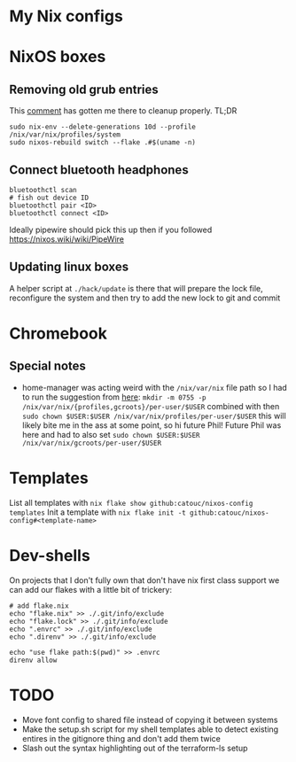 # My Nix configs

# NixOS boxes

## Removing old grub entries

This [comment](https://github.com/NixOS/nixpkgs/issues/3542#issuecomment-695162502) has gotten me there to cleanup properly. TL;DR

```
sudo nix-env --delete-generations 10d --profile /nix/var/nix/profiles/system
sudo nixos-rebuild switch --flake .#$(uname -n)
```

## Connect bluetooth headphones

```
bluetoothctl scan
# fish out device ID
bluetoothctl pair <ID>
bluetoothctl connect <ID>
```

Ideally pipewire should pick this up then if you followed https://nixos.wiki/wiki/PipeWire

## Updating linux boxes

A helper script at `./hack/update` is there that will prepare the lock file, reconfigure the system and then try to add the new lock to git and commit

# Chromebook

## Special notes

* home-manager was acting weird with the `/nix/var/nix` file path so I had to run the suggestion from [here](https://github.com/nix-community/home-manager/issues/3734#issuecomment-1453385357): `mkdir -m 0755 -p /nix/var/nix/{profiles,gcroots}/per-user/$USER` combined with then `sudo chown $USER:$USER /nix/var/nix/profiles/per-user/$USER` this will likely bite me in the ass at some point, so hi future Phil! Future Phil was here and had to also set `sudo chown $USER:$USER /nix/var/nix/gcroots/per-user/$USER`

# Templates

List all templates with `nix flake show github:catouc/nixos-config templates`
Init a template with `nix flake init -t github:catouc/nixos-config#<template-name>`

# Dev-shells

On projects that I don't fully own that don't have nix first class support we can add our flakes with a little bit of trickery:

```
# add flake.nix
echo "flake.nix" >> ./.git/info/exclude
echo "flake.lock" >> ./.git/info/exclude
echo ".envrc" >> ./.git/info/exclude
echo ".direnv" >> ./.git/info/exclude

echo "use flake path:$(pwd)" >> .envrc
direnv allow
```

# TODO

* Move font config to shared file instead of copying it between systems
* Make the setup.sh script for my shell templates able to detect existing entires in the gitignore thing and don't add them twice
* Slash out the syntax highlighting out of the terraform-ls setup
